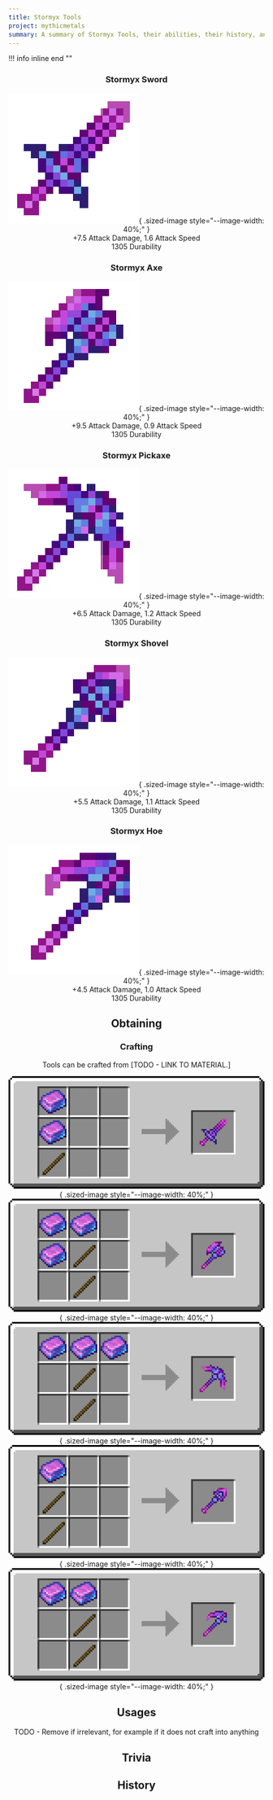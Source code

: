 ```yaml
---
title: Stormyx Tools
project: mythicmetals
summary: A summary of Stormyx Tools, their abilities, their history, and how to craft them.
---
```


!!! info inline end ""
    <center class=tooltip>
    <h3>**Stormyx Sword**</h3>
    ![WRITE ALT TEXT HERE](../../assets/mythicmetals/stormyx_sword.png){ .sized-image style="--image-width: 40%;" }<br>
    +7.5 Attack Damage, 1.6 Attack Speed<br>
    1305 Durability<br>
    <h3>**Stormyx Axe**</h3>
    ![WRITE ALT TEXT HERE](../../assets/mythicmetals/stormyx_axe.png){ .sized-image style="--image-width: 40%;" }<br>
    +9.5 Attack Damage, 0.9 Attack Speed<br>
    1305 Durability<br>
    <h3>**Stormyx Pickaxe**</h3>
    ![WRITE ALT TEXT HERE](../../assets/mythicmetals/stormyx_pickaxe.png){ .sized-image style="--image-width: 40%;" }<br>
    +6.5 Attack Damage, 1.2 Attack Speed<br>
    1305 Durability<br>
    <h3>**Stormyx Shovel**</h3>
    ![WRITE ALT TEXT HERE](../../assets/mythicmetals/stormyx_shovel.png){ .sized-image style="--image-width: 40%;" }<br>
    +5.5 Attack Damage, 1.1 Attack Speed<br>
    1305 Durability<br>
    <h3>**Stormyx Hoe**</h3>
    ![WRITE ALT TEXT HERE](../../assets/mythicmetals/stormyx_hoe.png){ .sized-image style="--image-width: 40%;" }<br>
    +4.5 Attack Damage, 1.0 Attack Speed<br>
    1305 Durability<br>

## Obtaining

### Crafting

Tools can be crafted from [TODO - LINK TO MATERIAL.]

![Image of the recipe for Stormyx Sword](../../assets/mythicmetals/recipes/tools/stormyx_sword.png){ .sized-image style="--image-width: 40%;" }
![Image of the recipe for Stormyx Axe](../../assets/mythicmetals/recipes/tools/stormyx_axe.png){ .sized-image style="--image-width: 40%;" }
![Image of the recipe for Stormyx Pickaxe](../../assets/mythicmetals/recipes/tools/stormyx_pickaxe.png){ .sized-image style="--image-width: 40%;" }
![Image of the recipe for Stormyx Shovel](../../assets/mythicmetals/recipes/tools/stormyx_shovel.png){ .sized-image style="--image-width: 40%;" }
![Image of the recipe for Stormyx Hoe](../../assets/mythicmetals/recipes/tools/stormyx_hoe.png){ .sized-image style="--image-width: 40%;" }

## Usages

TODO - Remove if irrelevant, for example if it does not craft into anything

## Trivia

## History

